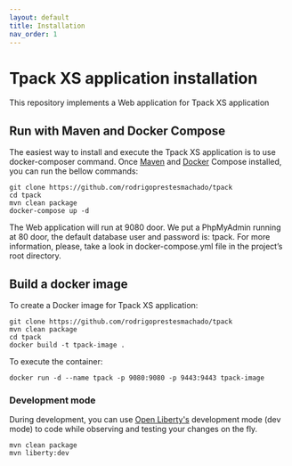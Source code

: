 ```yaml
---
layout: default
title: Installation
nav_order: 1
---
```

# Tpack XS application installation

This repository implements a Web application for Tpack XS application

## Run with Maven and Docker Compose

The easiest way to install and execute the Tpack XS application is to use docker-composer command. Once [Maven](https://maven.apache.org) and [Docker](https://www.docker.com) Compose installed, you can run the bellow commands:

    git clone https://github.com/rodrigoprestesmachado/tpack
    cd tpack
    mvn clean package
    docker-compose up -d

The Web application will run at 9080 door. We put a PhpMyAdmin running at 80 door, the default database user and password is: tpack. For more information, please, take a look in docker-compose.yml file in the project’s root directory.

## Build a docker image

To create a Docker image for Tpack XS application:

    git clone https://github.com/rodrigoprestesmachado/tpack
    mvn clean package
    cd tpack
    docker build -t tpack-image .

To execute the container:

    docker run -d --name tpack -p 9080:9080 -p 9443:9443 tpack-image

### Development mode

During development, you can use [Open Liberty's](https://openliberty.io) development mode (dev mode) to code while observing and testing your changes on the fly.

    mvn clean package
    mvn liberty:dev